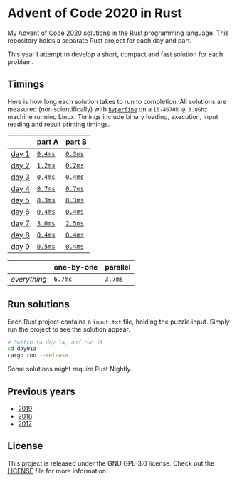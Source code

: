 # Advent of Code 2020 in Rust
My [Advent of Code 2020][aoc-2020] solutions in the Rust programming language.
This repository holds a separate Rust project for each day and part.

This year I attempt to develop a short, compact and fast solution for each
problem.

## Timings
Here is how long each solution takes to run to completion.
All solutions are measured (non scientifically) with [`hyperfine`][hyperfine] on
a `i5-4670k @ 3.8Ghz` machine running Linux.
Timings include binary loading, execution, input reading and result printing
timings.

|                                                | part A                          | part B                           |
|:-----------------------------------------------|:--------------------------------|:---------------------------------|
| [day 1](https://adventofcode.com/2020/day/1)   | [`0.4ms`](./day01a/src/main.rs) | [`0.3ms`](./day01b/src/main.rs)  |
| [day 2](https://adventofcode.com/2020/day/2)   | [`1.2ms`](./day02a/src/main.rs) | [`0.2ms`](./day02b/src/main.rs)  |
| [day 3](https://adventofcode.com/2020/day/3)   | [`0.4ms`](./day03a/src/main.rs) | [`0.4ms`](./day03b/src/main.rs)  |
| [day 4](https://adventofcode.com/2020/day/4)   | [`0.7ms`](./day04a/src/main.rs) | [`0.7ms`](./day04b/src/main.rs)  |
| [day 5](https://adventofcode.com/2020/day/5)   | [`0.3ms`](./day05a/src/main.rs) | [`0.3ms`](./day05b/src/main.rs)  |
| [day 6](https://adventofcode.com/2020/day/6)   | [`0.4ms`](./day06a/src/main.rs) | [`0.4ms`](./day06b/src/main.rs)  |
| [day 7](https://adventofcode.com/2020/day/7)   | [`3.0ms`](./day07a/src/main.rs) | [`2.5ms`](./day07b/src/main.rs)  |
| [day 8](https://adventofcode.com/2020/day/8)   | [`0.4ms`](./day08a/src/main.rs) | [`0.4ms`](./day08b/src/main.rs)  |
| [day 9](https://adventofcode.com/2020/day/9)   | [`0.5ms`](./day09a/src/main.rs) | [`0.4ms`](./day09b/src/main.rs)  |

|              | one-by-one                            | parallel                                 |
|:-------------|:--------------------------------------|:-----------------------------------------|
| _everything_ | [`6.7ms`](./runner/src/bin/runner.rs) | [`3.7ms`](./runner/src/bin/runner-par.rs)|

## Run solutions
Each Rust project contains a `input.txt` file, holding the puzzle input. Simply
run the project to see the solution appear.

```bash
# Switch to day 1a, and run it
cd day01a
cargo run --release
```

Some solutions might require Rust Nightly.

## Previous years
- [2019](https://github.com/timvisee/advent-of-code-2019)
- [2018](https://github.com/timvisee/advent-of-code-2018)
- [2017](https://github.com/timvisee/advent-of-code-2017)

## License
This project is released under the GNU GPL-3.0 license.
Check out the [LICENSE](LICENSE) file for more information.

[aoc-2020]: https://adventofcode.com/2020
[hyperfine]: https://github.com/sharkdp/hyperfine
